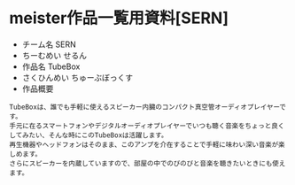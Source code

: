 # meister作品一覧用資料[SERN]
- チーム名 SERN
- ちーむめい せるん
- 作品名 TubeBox
- さくひんめい ちゅーぶぼっくす
- 作品概要
```
TubeBoxは、誰でも手軽に使えるスピーカー内臓のコンパクト真空管オーディオプレイヤーです。
手元に在るスマートフォンやデジタルオーディオプレイヤーでいつも聴く音楽をちょっと良くしてみたい、そんな時にこのTubeBoxは活躍します。
再生機器やヘッドフォンはそのまま、このアンプを介在することで手軽に味わい深い音楽が楽しめます。
さらにスピーカーを内蔵していますので、部屋の中でのびのびと音楽を聴きたいときにも使えます。
```
